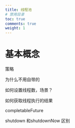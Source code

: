 ```yaml
---
title: 线程池
# 禁用目录
toc: true
comments: true
weight: 1
---
```


# 基本概念

策略

为什么不用自带的

如何设置线程数，场景？

如何获取线程执行的结果

completableFuture

shutdown 和shutdownNow 区别